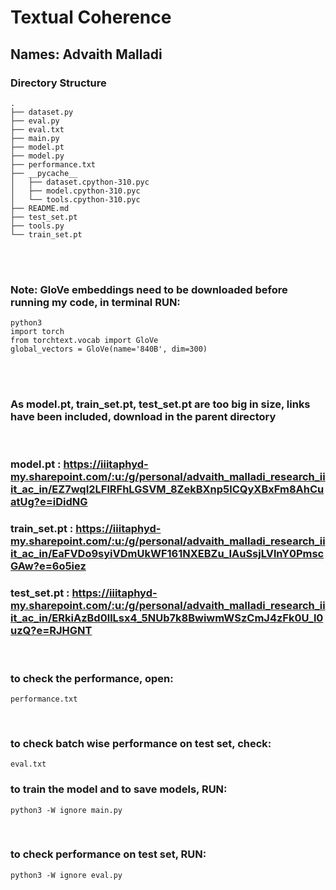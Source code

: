 # Textual Coherence
## Names: Advaith Malladi

### Directory Structure 

```
.
├── dataset.py
├── eval.py
├── eval.txt
├── main.py
├── model.pt
├── model.py
├── performance.txt
├── __pycache__
│   ├── dataset.cpython-310.pyc
│   ├── model.cpython-310.pyc
│   └── tools.cpython-310.pyc
├── README.md
├── test_set.pt
├── tools.py
└── train_set.pt

```
<br><br>

###  Note: GloVe embeddings need to be downloaded before running my code, in terminal RUN:

```
python3
import torch
from torchtext.vocab import GloVe
global_vectors = GloVe(name='840B', dim=300)
```
<br><br>
### As model.pt, train_set.pt, test_set.pt are too big in size, links have been included, download in the parent directory
<br>

### model.pt : https://iiitaphyd-my.sharepoint.com/:u:/g/personal/advaith_malladi_research_iiit_ac_in/EZ7wqI2LFlRFhLGSVM_8ZekBXnp5lCQyXBxFm8AhCuatUg?e=iDidNG

### train_set.pt : https://iiitaphyd-my.sharepoint.com/:u:/g/personal/advaith_malladi_research_iiit_ac_in/EaFVDo9syiVDmUkWF161NXEBZu_IAuSsjLVlnY0PmscGAw?e=6o5iez

### test_set.pt : https://iiitaphyd-my.sharepoint.com/:u:/g/personal/advaith_malladi_research_iiit_ac_in/ERkiAzBd0llLsx4_5NUb7k8BwiwmWSzCmJ4zFk0U_l0uzQ?e=RJHGNT


<br>

### to check the performance, open:

```
performance.txt
```

<br>

### to check batch wise performance on test set, check:

```
eval.txt
```

### to train the model and to save models, RUN:

```
python3 -W ignore main.py
```

<br>

### to check performance on test set, RUN:

```
python3 -W ignore eval.py
```

